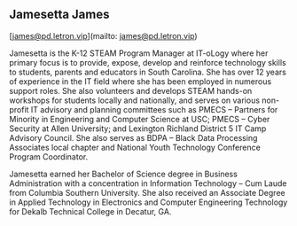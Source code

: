 ## Jamesetta James

[james@pd.letron.vip](mailto: james@pd.letron.vip)

Jamesetta is the K-12 STEAM Program Manager at IT-oLogy where her primary focus is to provide, expose, develop and reinforce technology skills to students, parents and educators in South Carolina. She has over 12 years of experience in the IT field where she has been employed in numerous support roles. She also volunteers and develops STEAM hands-on workshops for students locally and nationally, and serves on various non-profit IT advisory and planning committees such as PMECS – Partners for Minority in Engineering and Computer Science at USC; PMECS – Cyber Security at Allen University; and Lexington Richland District 5 IT Camp Advisory Council. She also serves as BDPA – Black Data Processing Associates local chapter and National Youth Technology Conference Program Coordinator.

Jamesetta earned her Bachelor of Science degree in Business Administration with a concentration in Information Technology – Cum Laude from Columbia Southern University. She also received an Associate Degree in Applied Technology in Electronics and Computer Engineering Technology for Dekalb Technical College in Decatur, GA.
